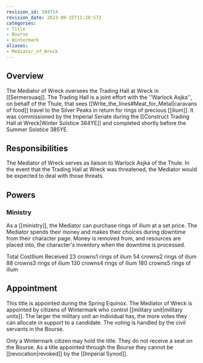 ```yaml
---
revision_id: 104714
revision_date: 2023-08-15T11:28:57Z
categories:
- Title
- Bourse
- Wintermark
aliases:
- Mediator_of_Wreck
---
```


## Overview
The Mediator of Wreck oversees the Trading Hall at Wreck in [[Sermersuaq]]. The Trading Hall is a joint effort with the ''Warlock Asjka'', on behalf of the Thule, that sees [[Write_the_lines#Meat_for_Metal|caravans of food]] travel to the Silver Peaks in return for rings of precious [[ilium]]. It was commissioned by the Imperial Senate during the [[Construct Trading Hall at Wreck|Winter Solstice 384YE]] and completed shortly before the Summer Solstice 385YE.

## Responsibilities
The Mediator of Wreck serves as liaison to Warlock Asjka of the Thule. In the event that the Trading Hall at Wreck was threatened, the Mediator would be expected to deal with those threats.

## Powers
### Ministry
As a [[ministry]], the Mediator can purchase rings of ilium at a set price. The Mediator spends their money and makes their choices during downtime from their character page. Money is removed from, and resources are placed into, the character's inventory when the downtime is processed.

Total CostIlium Received
23 crowns1 rings of ilium
54 crowns2 rings of ilium
88 crowns3 rings of ilium
130 crowns4 rings of ilium
180 crowns5 rings of ilium


## Appointment
This title is appointed during the Spring Equinox. The Mediator of Wreck is appointed by citizens of Wintermark who control [[military unit|military units]]. The larger the military unit an individual has, the more votes they can allocate in support to a candidate. The voting is handled by the civil servants in the Bourse. 

Only a Wintermark citizen may hold the title. They do not receive a seat on the Bourse. As a title appointed through the Bourse they cannot be [[revocation|revoked]] by the [[Imperial Synod]].


 


